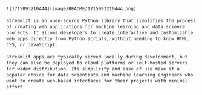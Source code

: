     ![1715093210444](image/README/1715093210444.png)

    Streamlit is an open-source Python library that simplifies the process of creating web applications for machine learning and data science projects. It allows developers to create interactive and customizable web apps directly from Python scripts, without needing to know HTML, CSS, or JavaScript.

    Streamlit apps are typically served locally during development, but they can also be deployed to cloud platforms or self-hosted servers for wider distribution. Its simplicity and ease of use make it a popular choice for data scientists and machine learning engineers who want to create web-based interfaces for their projects with minimal effort.
